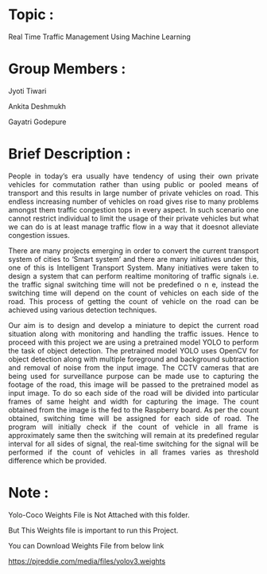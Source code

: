 # Topic :

Real Time Traffic Management Using Machine Learning

# Group Members :

Jyoti Tiwari

Ankita Deshmukh

Gayatri Godepure

# Brief Description :

<p align="justify">
People in today’s era usually have tendency of using their own private vehicles for commutation rather than using public or pooled means of transport and this results in large number of private vehicles on road. This endless increasing number of vehicles on road gives rise to many problems amongst them traffic congestion tops in every aspect. In such scenario one cannot restrict individual to limit the usage of their private vehicles but what we can do is at least manage traffic flow in a way that it doesnot alleviate congestion issues.
</p>

<p align="justify">
There are many projects emerging in order to convert the current transport system of cities to ‘Smart system’ and there are many initiatives under this, one of this is Intelligent Transport System. Many initiatives were taken to design a system that can perform realtime monitoring of traffic signals i.e. the traffic signal switching time will not be predefined o n e, instead the switching time will depend on the count of vehicles on each side of the road. This process of getting the count of vehicle on the road can be achieved using various detection techniques.
</p>

<p align="justify">
Our aim is to design and develop a miniature to depict the current road situation along with monitoring and handling the traffic issues. Hence to proceed with this project we are using a pretrained model YOLO to perform the task of object detection. The pretrained model YOLO uses OpenCV for object detection along with multiple foreground and background subtraction and removal of noise from the input image. The CCTV cameras that are being used for surveillance purpose can be made use to capturing the footage of the road, this image will be passed to the pretrained model as input image. To do so each side of the road will be divided into particular frames of same height and width for capturing the image. The count obtained from the image is the fed to the Raspberry board. As per the count obtained, switching time will be assigned for each side of road. The program will initially check if the count of vehicle in all frame is approximately same then the switching will remain at its predefined regular interval for all sides of signal, the real-time switching for the signal will be performed if the count of vehicles in all frames varies as threshold difference which be provided.
</p>

# Note :

Yolo-Coco Weights File is Not Attached with this folder.

But This Weights file is important to run this Project.

You can Download Weights File from  below link

<a href="https://pjreddie.com/media/files/yolov3.weights">https://pjreddie.com/media/files/yolov3.weights</a>
